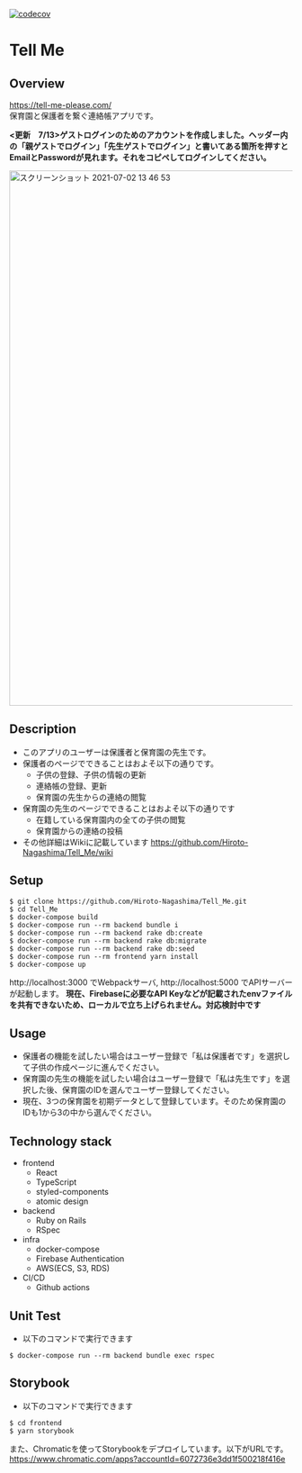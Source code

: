 [![codecov](https://codecov.io/gh/Hiroto-Nagashima/Tell_Me/branch/develop/graph/badge.svg)](https://codecov.io/gh/Hiroto-Nagashima/Tell_Me)
# Tell Me
## Overview
https://tell-me-please.com/<br>保育園と保護者を繋ぐ連絡帳アプリです。


**<更新　7/13>ゲストログインのためのアカウントを作成しました。ヘッダー内の「親ゲストでログイン」「先生ゲストでログイン」と書いてある箇所を押すとEmailとPasswordが見れます。それをコピペしてログインしてください。**


<img width="951" alt="スクリーンショット 2021-07-02 13 46 53" src="https://user-images.githubusercontent.com/74855940/124222180-38a83300-db3c-11eb-823c-e4b3d1a90f5b.png">

## Description
- このアプリのユーザーは保護者と保育園の先生です。
- 保護者のページでできることはおよそ以下の通りです。
  - 子供の登録、子供の情報の更新
  - 連絡帳の登録、更新
  - 保育園の先生からの連絡の閲覧
- 保育園の先生のページでできることはおよそ以下の通りです
  - 在籍している保育園内の全ての子供の閲覧
  - 保育園からの連絡の投稿
- その他詳細はWikiに記載しています  https://github.com/Hiroto-Nagashima/Tell_Me/wiki

## Setup
```
$ git clone https://github.com/Hiroto-Nagashima/Tell_Me.git
$ cd Tell_Me
$ docker-compose build
$ docker-compose run --rm backend bundle i
$ docker-compose run --rm backend rake db:create
$ docker-compose run --rm backend rake db:migrate
$ docker-compose run --rm backend rake db:seed
$ docker-compose run --rm frontend yarn install
$ docker-compose up

```
http://localhost:3000 でWebpackサーバ, http://localhost:5000 でAPIサーバーが起動します。
**現在、Firebaseに必要なAPI Keyなどが記載されたenvファイルを共有できないため、ローカルで立ち上げられません。対応検討中です**

## Usage
- 保護者の機能を試したい場合はユーザー登録で「私は保護者です」を選択して子供の作成ページに進んでください。
- 保育園の先生の機能を試したい場合はユーザー登録で「私は先生です」を選択した後、保育園のIDを選んでユーザー登録してください。
- 現在、3つの保育園を初期データとして登録しています。そのため保育園のIDも1から3の中から選んでください。

## Technology stack
- frontend
  - React
  - TypeScript
  - styled-components
  - atomic design
- backend
  - Ruby on Rails
  - RSpec
- infra
  - docker-compose
  - Firebase Authentication
  - AWS(ECS, S3, RDS)
- CI/CD
  - Github actions

## Unit Test

- 以下のコマンドで実行できます
```
$ docker-compose run --rm backend bundle exec rspec
```
## Storybook

- 以下のコマンドで実行できます
```
$ cd frontend
$ yarn storybook
```
また、Chromaticを使ってStorybookをデプロイしています。以下がURLです。</br>
https://www.chromatic.com/apps?accountId=6072736e3dd1f500218f416e
